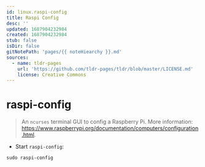 ```yaml
---
id: linux.raspi-config
title: Raspi Config
desc: ''
updated: 1687904232984
created: 1687904232984
stub: false
isDir: false
gitNotePath: 'pages/{{ noteHiearchy }}.md'
sources:
  - name: tldr-pages
    url: 'https://github.com/tldr-pages/tldr/blob/master/LICENSE.md'
    license: Creative Commons
---
```

# raspi-config

> An `ncurses` terminal GUI to config a Raspberry Pi.
> More information: <https://www.raspberrypi.org/documentation/computers/configuration.html>.

- Start `raspi-config`:

`sudo raspi-config`

